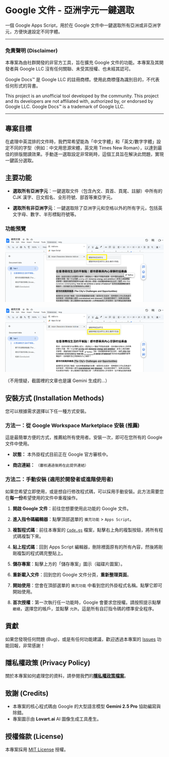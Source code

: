# Google 文件 - 亞洲字元一鍵選取

一個 Google Apps Script，用於在 Google 文件中一鍵選取所有亞洲或非亞洲字元，方便快速設定不同字體。

---

### 免責聲明 (Disclaimer)

本專案為由社群開發的非官方工具，旨在擴充 Google 文件的功能。本專案及其開發者與 Google LLC 沒有任何關聯、未受其授權、也未經其認可。

Google Docs™ 是 Google LLC 的註冊商標。使用此商標僅為識別目的，不代表任何形式的背書。

This project is an unofficial tool developed by the community. This project and its developers are not affiliated with, authorized by, or endorsed by Google LLC. Google Docs™ is a trademark of Google LLC.

---

## 專案目標

在處理中英混排的文件時，我們常希望能為「中文字體」和「英文/數字字體」設定不同的字型（例如：中文用思源宋體，英文用 Times New Roman），以達到最佳的排版閱讀效果。手動逐一選取設定非常耗時，這個工具旨在解決此問題，實現一鍵區分選取。

## 主要功能

* **選取所有亞洲字元**：一鍵選取文件（包含內文、頁首、頁尾、註腳）中所有的 CJK 漢字、日文假名、全形符號、部首等東亞字元。

* **選取所有非亞洲字元**：一鍵選取除了亞洲字元和空格以外的所有字元，包括英文字母、數字、半形標點符號等。

### 功能預覽

![選取所有亞洲字元](https://raw.githubusercontent.com/rayyue300/GoogleDocs-AsianCharactersSelector/main/images/screenshot1.png)

![選取所有非亞洲字元 (英文/數字/符號)](https://raw.githubusercontent.com/rayyue300/GoogleDocs-AsianCharactersSelector/main/images/screenshot2.png)

（不用懷疑，截圖裡的文章也是讓 Gemini 生成的…）

## 安裝方式 (Installation Methods)

您可以根據需求選擇以下任一種方式安裝。

### 方法一：從 Google Workspace Marketplace 安裝 (推薦)

這是最簡單方便的方式，推薦給所有使用者。安裝一次，即可在您所有的 Google 文件中使用。

* **狀態：** 本外掛程式目前正在 Google 官方審核中。

* **商店連結：** `（審核通過後將在此提供連結）`

### 方法二：手動安裝 (適用於開發者或進階使用者)

如果您希望立即使用，或是想自行修改程式碼，可以採用手動安裝。此方法需要您在**每一份**希望使用的文件中重複操作。

1. **開啟 Google 文件**：前往您想要使用此功能的 Google 文件。

2. **進入指令碼編輯器**：點擊頂部選單的 `擴充功能` > `Apps Script`。

3. **複製程式碼**：前往本專案的 [`Code.gs`](https://github.com/rayyue300/GoogleDocs-AsianCharactersSelector/blob/main/Code.gs) 檔案，點擊右上角的複製按鈕，將所有程式碼複製下來。

4. **貼上程式碼**：回到 Apps Script 編輯器，刪除裡面原有的所有內容，然後將剛剛複製的程式碼完整貼上。

5. **儲存專案**：點擊上方的「儲存專案」圖示（磁碟片圖案）。

6. **重新載入文件**：回到您的 Google 文件分頁，**重新整理頁面**。

7. **開始使用**：您會在頂部選單的 `擴充功能` 中看到您的外掛程式名稱。點擊它即可開始使用。

8. **首次授權**：第一次執行任一功能時，Google 會要求您授權。請按照提示點擊 `繼續`，選擇您的帳戶，並點擊 `允許`。這是所有自訂指令碼的標準安全程序。

## 貢獻

如果您發現任何問題 (Bug)，或是有任何功能建議，歡迎透過本專案的 [Issues](https://github.com/rayyue300/GoogleDocs-AsianCharactersSelector/issues) 功能回報，非常感謝！

## 隱私權政策 (Privacy Policy)

關於本專案如何處理您的資料，請參閱我們的[**隱私權政策檔案**](PRIVACY_POLICY.md)。

## 致謝 (Credits)

* 本專案的核心程式碼由 Google 的大型語言模型 **Gemini 2.5 Pro** 協助編寫與除錯。
* 專案圖示由 **Lovart.ai** AI 圖像生成工具產生。

## 授權條款 (License)

本專案採用 [MIT License](https://github.com/rayyue300/GoogleDocs-AsianCharactersSelector/blob/main/LICENSE) 授權。
